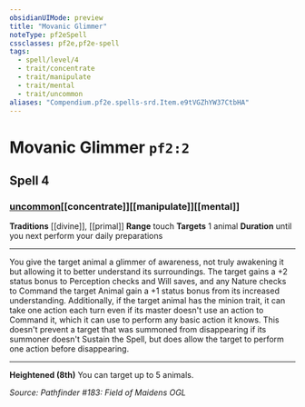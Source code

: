 ```yaml
---
obsidianUIMode: preview
title: "Movanic Glimmer"
noteType: pf2eSpell
cssclasses: pf2e,pf2e-spell
tags:
  - spell/level/4
  - trait/concentrate
  - trait/manipulate
  - trait/mental
  - trait/uncommon
aliases: "Compendium.pf2e.spells-srd.Item.e9tVGZhYW37CtbHA" 
---
```

# Movanic Glimmer  `pf2:2`  
## Spell 4
### [uncommon](uncommon "Uncommon Rarity Trait")[[concentrate]][[manipulate]][[mental]]
**Traditions** [[divine]], [[primal]]
**Range** touch
**Targets** 1 animal
**Duration** until you next perform your daily preparations
* * * 
You give the target animal a glimmer of awareness, not truly awakening it but allowing it to better understand its surroundings. The target gains a +2 status bonus to Perception checks and Will saves, and any Nature checks to Command the target Animal gain a +1 status bonus from its increased understanding. Additionally, if the target animal has the minion trait, it can take one action each turn even if its master doesn't use an action to Command it, which it can use to perform any basic action it knows. This doesn't prevent a target that was summoned from disappearing if its summoner doesn't Sustain the Spell, but does allow the target to perform one action before disappearing.

* * *

**Heightened (8th)** You can target up to 5 animals.

*Source: Pathfinder #183: Field of Maidens*
*OGL*